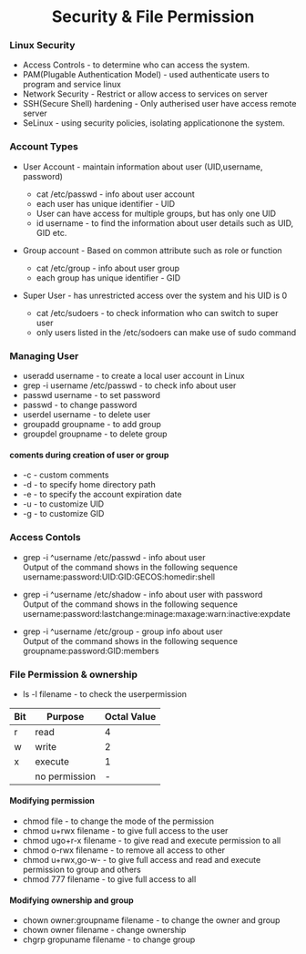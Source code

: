 <h1 align="center"> Security & File Permission </h1>

### Linux Security
+ Access Controls - to determine who can access the system.
+ PAM(Plugable Authentication Model) - used authenticate users to program and service linux
+ Network Security - Restrict or allow access to services on server 
+ SSH(Secure Shell) hardening - Only autherised user have access remote server
+ SeLinux - using security policies, isolating applicationone the system.

### Account Types

+ User Account - maintain information about user (UID,username, password)
	* cat /etc/passwd - info about user account
	* each user has unique identifier - UID
	* User can have access for multiple groups, but has only one UID
	* id username - to find the information about user details such as UID, GID etc.
	
+ Group account - Based on common attribute such as role or function
	* cat /etc/group - info about user group
	* each group has unique identifier - GID

+ Super User - has unrestricted access over the system and his UID is 0
	* cat /etc/sudoers - to check information who can switch to super user
	* only users listed in the /etc/sodoers can make use of sudo command
	
### Managing User

* useradd username - to create a local user account in Linux
* grep -i username /etc/passwd - to check info about user
* passwd username - to set password
* passwd - to change password
* userdel username - to delete user
* groupadd groupname - to add group
* groupdel groupname - to delete group

#### coments during creation of user or group

+ -c - custom comments
+ -d - to specify home directory path
+ -e - to specify the account expiration date
+ -u  - to customize UID
+ -g - to customize GID

### Access Contols

* grep -i ^username /etc/passwd - info about user <br />
  Output of the command shows in the following sequence
  username:password:UID:GID:GECOS:homedir:shell
  
* grep -i ^username /etc/shadow - info about user with password <br />
  Output of the command shows in the following sequence
  username:password:lastchange:minage:maxage:warn:inactive:expdate
  
* grep -i ^username /etc/group - group info about user <br />
  Output of the command shows in the following sequence
  groupname:password:GID:members

### File Permission & ownership

* ls -l filename - to check the userpermission <p>

|Bit| Purpose| Octal Value|
|----|------| -------|
| r| read| 4|
|w| write| 2|
|x| execute | 1|
|| no permission| -|

#### Modifying permission

* chmod <permssion> file - to change the mode of the permission
* chmod u+rwx filename - to give full access to the user
* chmod ugo+r-x filename - to give read and execute permission to all
* chmod o-rwx filename - to remove all access to other
* chmod u+rwx,go-w- - to give full access and read and execute permission to group and others
* chmod 777 filename - to give full access to all

#### Modifying ownership and group

* chown owner:groupname filename - to change the owner and group
* chown owner filename - change ownership
* chgrp gropuname filename - to change group



	
